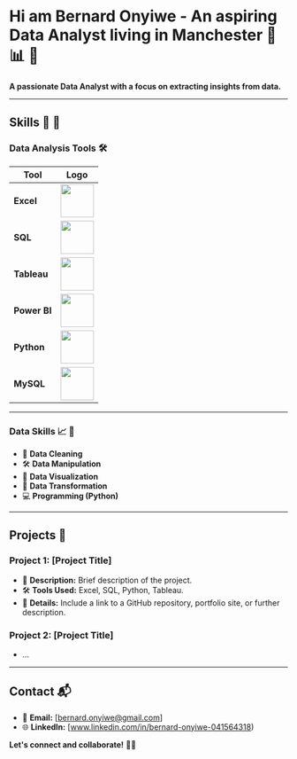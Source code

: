 # **Hi am Bernard Onyiwe - An aspiring Data Analyst living in Manchester** 🎯📊  :open_hands:
**A passionate Data Analyst with a focus on extracting insights from data.**  

---

## **Skills** 🚀  :wave:

### **Data Analysis Tools** 🛠️  
| Tool        | Logo                                                                                              |
|-------------|---------------------------------------------------------------------------------------------------|
| **Excel**   | <img src="https://cdn-icons-png.flaticon.com/512/732/732220.png" width="60">                     |
| **SQL**     | <img src="https://upload.wikimedia.org/wikipedia/commons/8/87/Sql_data_base_with_logo.png" width="60">         |
| **Tableau** | <img src="https://upload.wikimedia.org/wikipedia/commons/4/4b/Tableau_Logo.png" width="60">                    |
| **Power BI**| <img src="https://upload.wikimedia.org/wikipedia/commons/c/c9/Power_bi_logo_black.svg" width="60">            |
| **Python**  | <img src="https://upload.wikimedia.org/wikipedia/commons/c/c3/Python-logo-notext.svg" width="60">             |
| **MySQL**   | <img src="https://upload.wikimedia.org/wikipedia/commons/0/0a/MySQL_textlogo.svg" width="60">                 |

---

### **Data Skills** 📈  :wave:
- 🧹 **Data Cleaning**  
- 🛠️ **Data Manipulation**  
- 🎨 **Data Visualization**  
- 🔄 **Data Transformation**  
- 💻 **Programming (Python)**  

---

## **Projects** 💼  

### **Project 1: [Project Title]**  
- 📝 **Description:** Brief description of the project.  
- 🛠️ **Tools Used:** Excel, SQL, Python, Tableau.  
- 🔗 **Details:** Include a link to a GitHub repository, portfolio site, or further description.  

### **Project 2: [Project Title]**  
- ...

---

## **Contact** 📬  
- 📧 **Email:** [bernard.onyiwe@gmail.com]  
- 🌐 **LinkedIn:** [www.linkedin.com/in/bernard-onyiwe-041564318)  

**Let's connect and collaborate!** 🤝✨


